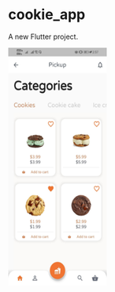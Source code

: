 # cookie_app

A new Flutter project.

<img src="https://github.com/Abheeshu-Singh/cookie_shop/blob/main/4.jpg" height="480" width="200"/>

